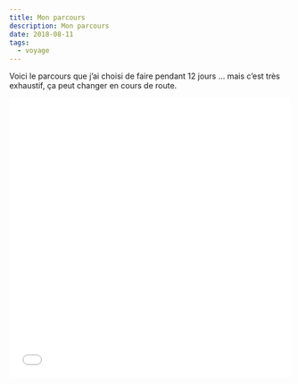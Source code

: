 ```yaml
---
title: Mon parcours
description: Mon parcours
date: 2018-08-11
tags:
  - voyage
---
```


Voici le parcours que j’ai choisi de faire pendant 12 jours ... mais c’est très exhaustif, ça peut changer en cours de route.

<iframe width="100%" height="500px" frameborder="0" allowfullscreen allow="geolocation" src="//umap.openstreetmap.fr/fr/map/canadat-parcours-initial_993867?scaleControl=false&miniMap=false&scrollWheelZoom=false&zoomControl=true&allowEdit=false&moreControl=true&searchControl=null&tilelayersControl=null&embedControl=null&datalayersControl=true&onLoadPanel=undefined&captionBar=false"></iframe>
